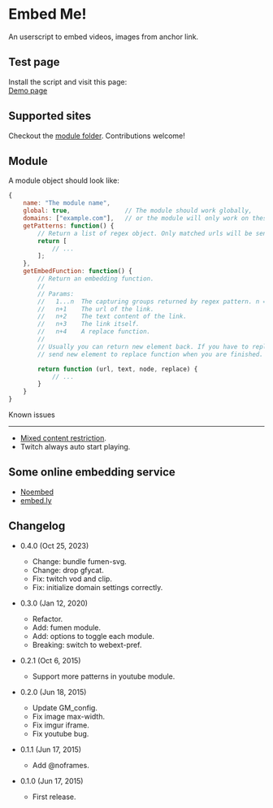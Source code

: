 Embed Me!
=========
An userscript to embed videos, images from anchor link.

Test page
---------

Install the script and visit this page:  
[Demo page](https://raw.githack.com/eight04/Embed-Me/master/test-page.html)

Supported sites
---------------

Checkout the [module folder](https://github.com/eight04/Embed-Me/tree/master/modules). Contributions welcome!

Module
------

A module object should look like:
```javascript
{
	name: "The module name",
	global: true,				// The module should work globally,
	domains: ["example.com"],	// or the module will only work on these domains.
	getPatterns: function() {
		// Return a list of regex object. Only matched urls will be sent to embed function.
		return [
			// ...
		];
	},
	getEmbedFunction: function() {
		// Return an embedding function.
		//
		// Params:
		//   1...n  The capturing groups returned by regex pattern. n = groups.length.
		//   n+1    The url of the link.
		//   n+2    The text content of the link.
		//   n+3    The link itself.
		//   n+4    A replace function.
		//
		// Usually you can return new element back. If you have to replace element asynchronously,
		// send new element to replace function when you are finished.

		return function (url, text, node, replace) {
			// ...
		}
	}
}
```

Known issues

------------
* [Mixed content restriction][3].
* Twitch always auto start playing.

[3]: https://developer.mozilla.org/en-US/docs/Security/MixedContent

Some online embedding service
-----------------------------

* [Noembed](https://noembed.com/)
* [embed.ly](http://embed.ly/)

Changelog
---------

* 0.4.0 (Oct 25, 2023)

  - Change: bundle fumen-svg.
  - Change: drop gfycat.
  - Fix: twitch vod and clip.
  - Fix: initialize domain settings correctly.

* 0.3.0 (Jan 12, 2020)

  - Refactor.
  - Add: fumen module.
  - Add: options to toggle each module.
  - Breaking: switch to webext-pref.

* 0.2.1 (Oct 6, 2015)

	- Support more patterns in youtube module.
  
* 0.2.0 (Jun 18, 2015)

	- Update GM_config.
	- Fix image max-width.
	- Fix imgur iframe.
	- Fix youtube bug.
  
* 0.1.1 (Jun 17, 2015)

	- Add @noframes.
  
* 0.1.0 (Jun 17, 2015)

	- First release.
